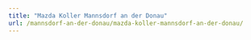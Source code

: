 ```yaml
---
title: "Mazda Koller Mannsdorf an der Donau"
url: /mannsdorf-an-der-donau/mazda-koller-mannsdorf-an-der-donau/
---
```

